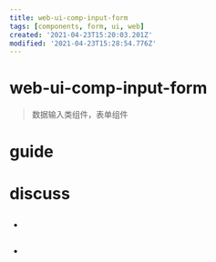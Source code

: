 ```yaml
---
title: web-ui-comp-input-form
tags: [components, form, ui, web]
created: '2021-04-23T15:20:03.201Z'
modified: '2021-04-23T15:28:54.776Z'
---
```


# web-ui-comp-input-form

> 数据输入类组件，表单组件

# guide

# discuss

- ## 

- ## 
